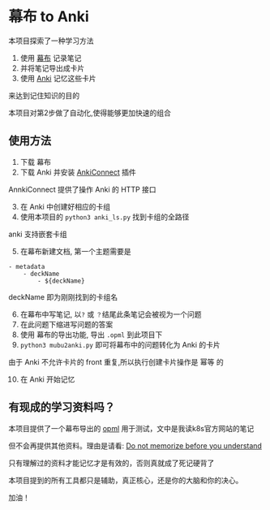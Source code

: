 # 幕布 to Anki
本项目探索了一种学习方法

1. 使用 [幕布](https://mubu.com) 记录笔记
2. 并将笔记导出成卡片
3. 使用 [Anki](https://ankiweb.net) 记忆这些卡片

来达到记住知识的目的

本项目对第2步做了自动化,使得能够更加快速的组合

## 使用方法
1. 下载 幕布
2. 下载 Anki 并安装 [AnkiConnect](https://ankiweb.net/shared/info/2055492159) 插件

AnnkiConnect 提供了操作 Anki 的 HTTP 接口

3. 在 Anki 中创建好相应的卡组
4. 使用本项目的 `python3 anki_ls.py` 找到卡组的全路径

anki 支持嵌套卡组

5. 在幕布新建文档, 第一个主题需要是
```
- metadata
    - deckName
        - ${deckName}
```
deckName 即为刚刚找到的卡组名

6. 在幕布中写笔记, 以`?` 或 `？`结尾此条笔记会被视为一个问题
7. 在此问题下缩进写问题的答案
8. 使用 幕布的导出功能, 导出 `.opml` 到此项目下
9. `python3 mubu2anki.py` 即可将幕布中的问题转化为 Anki 的卡片

由于 Anki 不允许卡片的 front 重复,所以执行创建卡片操作是 幂等 的

10. 在 Anki 开始记忆

## 有现成的学习资料吗？
本项目提供了一个幕布导出的 [opml](k8s.opml) 用于测试，文中是我读k8s官方网站的笔记

但不会再提供其他资料。理由是请看:
[Do not memorize before you understand](https://supermemo.guru/wiki/Do_not_memorize_before_you_understand)

只有理解过的资料才能记忆才是有效的，否则真就成了死记硬背了

本项目提到的所有工具都只是辅助，真正核心，还是你的大脑和你的决心。

加油！
